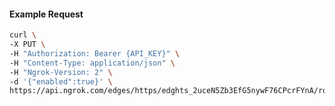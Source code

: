 <!-- Code generated for API Clients. DO NOT EDIT. -->

#### Example Request

```bash
curl \
-X PUT \
-H "Authorization: Bearer {API_KEY}" \
-H "Content-Type: application/json" \
-H "Ngrok-Version: 2" \
-d '{"enabled":true}' \
https://api.ngrok.com/edges/https/edghts_2uceN5Zb3EfG5nywF76CPcrFYnA/routes/edghtsrt_2uceN8Vse7PHxSa7PuYH8glibvo/compression
```

